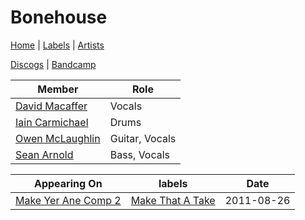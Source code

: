 # Bonehouse

[Home](../index.md) | [Labels](../labels.md) | [Artists](../artists.md)

[Discogs](https://www.discogs.com/artist/3379038-Bonehouse-2) | [Bandcamp](https://bonehouseuk.bandcamp.com/)

| Member | Role |
|---|---|
| [David Macaffer](david-macaffer.md) | Vocals |
| [Iain Carmichael](iain-carmichael.md) | Drums |
| [Owen McLaughlin](owen-mclaughlin.md) | Guitar, Vocals |
| [Sean Arnold](sean-arnold.md) | Bass, Vocals |

| Appearing On | labels | Date |
|---|---|---|
[Make Yer Ane Comp 2](../releases/various-make-yer-ane-comp-2.md) | [Make That A Take](../labels/make-that-a-take.md) | 2011-08-26 |